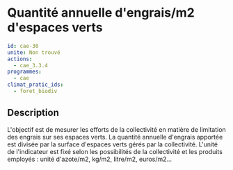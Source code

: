 # Quantité annuelle d'engrais/m2 d'espaces verts
```yaml
id: cae-30
unite: Non trouvé
actions:
  - cae_3.3.4
programmes:
  - cae
climat_pratic_ids:
  - foret_biodiv
```
## Description
L'objectif est de mesurer les efforts de la collectivité en matière de limitation des engrais sur ses espaces verts. La quantité annuelle d'engrais apportée est divisée par la surface d'espaces verts gérés par la collectivité. L'unité de l'indicateur est fixé selon les possibilités de la collectivité et les produits employés : unité d'azote/m2, kg/m2, litre/m2, euros/m2...




